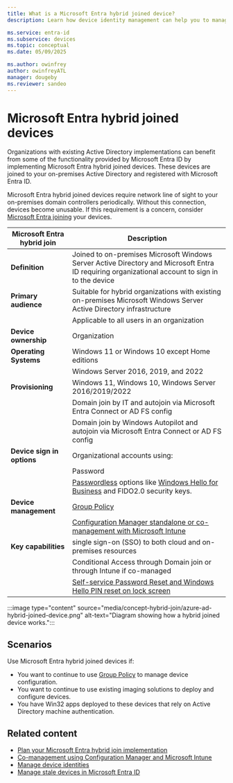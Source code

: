 ```yaml
---
title: What is a Microsoft Entra hybrid joined device?
description: Learn how device identity management can help you to manage devices that are accessing resources in your environment.

ms.service: entra-id
ms.subservice: devices
ms.topic: conceptual
ms.date: 05/09/2025

ms.author: owinfrey
author: owinfreyATL
manager: dougeby
ms.reviewer: sandeo
---
```


# Microsoft Entra hybrid joined devices

Organizations with existing Active Directory implementations can benefit from some of the functionality provided by Microsoft Entra ID by implementing Microsoft Entra hybrid joined devices. These devices are joined to your on-premises Active Directory and registered with Microsoft Entra ID.

Microsoft Entra hybrid joined devices require network line of sight to your on-premises domain controllers periodically. Without this connection, devices become unusable. If this requirement is a concern, consider [Microsoft Entra joining](concept-directory-join.md) your devices.

| Microsoft Entra hybrid join | Description |
| --- | --- |
| **Definition** | Joined to on-premises Microsoft Windows Server Active Directory and Microsoft Entra ID requiring organizational account to sign in to the device |
| **Primary audience** | Suitable for hybrid organizations with existing on-premises Microsoft Windows Server Active Directory infrastructure |
|   | Applicable to all users in an organization |
| **Device ownership** | Organization |
| **Operating Systems** | Windows 11 or Windows 10 except Home editions |
|   | Windows Server 2016, 2019, and 2022 |
| **Provisioning** | Windows 11, Windows 10, Windows Server 2016/2019/2022 |
|   | Domain join by IT and autojoin via Microsoft Entra Connect or AD FS config |
|   | Domain join by Windows Autopilot and autojoin via Microsoft Entra Connect or AD FS config |
| **Device sign in options** | Organizational accounts using: |
|   | Password |
|   | [Passwordless](~/identity/authentication/concept-authentication-passwordless.md) options like [Windows Hello for Business](/windows/security/identity-protection/hello-for-business/hello-planning-guide) and FIDO2.0 security keys. |
| **Device management** | [Group Policy](/mem/configmgr/comanage/faq#my-environment-has-too-many-group-policy-objects-and-legacy-authenticated-apps--do-i-have-to-use-hybrid-azure-ad-) |
|   | [Configuration Manager standalone or co-management with Microsoft Intune](/mem/configmgr/comanage/overview) |
| **Key capabilities** | single sign-on (SSO) to both cloud and on-premises resources |
|   | Conditional Access through Domain join or through Intune if co-managed |
|   | [Self-service Password Reset and Windows Hello PIN reset on lock screen](~/identity/authentication/howto-sspr-windows.md) |

:::image type="content" source="media/concept-hybrid-join/azure-ad-hybrid-joined-device.png" alt-text="Diagram showing how a hybrid joined device works.":::

## Scenarios

Use Microsoft Entra hybrid joined devices if:

- You want to continue to use [Group Policy](/mem/configmgr/comanage/faq#my-environment-has-too-many-group-policy-objects-and-legacy-authenticated-apps--do-i-have-to-use-hybrid-azure-ad-) to manage device configuration.
- You want to continue to use existing imaging solutions to deploy and configure devices.
- You have Win32 apps deployed to these devices that rely on Active Directory machine authentication.

## Related content

- [Plan your Microsoft Entra hybrid join implementation](hybrid-join-plan.md)
- [Co-management using Configuration Manager and Microsoft Intune](/mem/configmgr/comanage/overview)
- [Manage device identities](manage-device-identities.md)
- [Manage stale devices in Microsoft Entra ID](manage-stale-devices.md)
